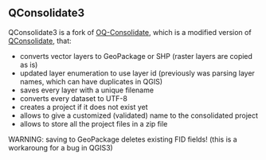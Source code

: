 ## QConsolidate3

QConsolidate3 is a fork of [OQ-Consolidate](https://github.com/gem/oq-consolidate), which is a modified version of [QConsolidate](https://github.com/alexbruy/qconsolidate), that:

- converts vector layers to GeoPackage or SHP (raster layers are copied as is)
- updated layer enumeration to use layer id (previously was parsing layer names, which can have duplicates in QGIS)
- saves every layer with a unique filename
- converts every dataset to UTF-8
- creates a project if it does not exist yet
- allows to give a customized (validated) name to the consolidated project
- allows to store all the project files in a zip file

WARNING: saving to GeoPackage deletes existing FID fields! (this is a workaroung for a bug in QGIS3)
